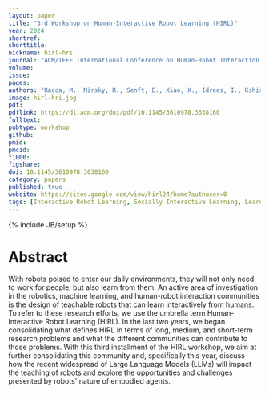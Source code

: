 ```yaml
---
layout: paper
title: "3rd Workshop on Human-Interactive Robot Learning (HIRL)"
year: 2024
shortref:
shorttitle: 
nickname: hirl-hri
journal: "ACM/IEEE International Conference on Human-Robot Interaction (HRI) - Workshop"
volume:
issue:
pages:
authors: "Racca, M., Mirsky, R., Senft, E., Xiao, X., Idrees, I., Kshirsagar, A., Prakash, R."
image: hirl-hri.jpg
pdf:
pdflink: https://dl.acm.org/doi/pdf/10.1145/3610978.3638160 
fulltext:
pubtype: workshop
github:
pmid:  
pmcid:
f1000:
figshare:
doi: 10.1145/3610978.3638160
category: papers
published: true
website: https://sites.google.com/view/hirl24/home?authuser=0
tags: [Interactive Robot Learning, Socially Interactive Learning, Learning from Human Input, Socially Intelligent Robots]
---
```

{% include JB/setup %}

# Abstract
With robots poised to enter our daily environments, they will not only need to work for people, but also learn from them. An active area of investigation in the robotics, machine learning, and human-robot interaction communities is the design of teachable robots that can learn interactively from humans. To refer to these research efforts, we use the umbrella term Human-Interactive Robot Learning (HIRL). In the last two years, we began consolidating what defines HIRL in terms of long, medium, and short-term research problems and what the different communities can contribute to those problems. With this third installment of the HIRL workshop, we aim at further consolidating this community and, specifically this year, discuss how the recent widespread of Large Language Models (LLMs) will impact the teaching of robots and explore the opportunities and challenges presented by robots' nature of embodied agents.